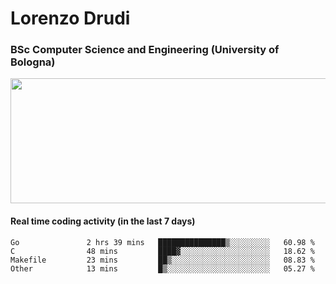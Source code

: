# Lorenzo Drudi
### BSc Computer Science and Engineering (University of Bologna)

<img src="https://github-readme-stats-lorenzodrudi.vercel.app//api?username=LorenzoDrudi&count_private=true&show_icons=true&theme=gruvbox" height=200px width=550px>

<!---Use wakatime plugins to track the coding time--->
#### Real time coding activity (in the last 7 days)
<!--START_SECTION:waka-->

```text
Go               2 hrs 39 mins   ███████████████▒░░░░░░░░░   60.98 %
C                48 mins         ████▓░░░░░░░░░░░░░░░░░░░░   18.62 %
Makefile         23 mins         ██▒░░░░░░░░░░░░░░░░░░░░░░   08.83 %
Other            13 mins         █▒░░░░░░░░░░░░░░░░░░░░░░░   05.27 %
```

<!--END_SECTION:waka-->

